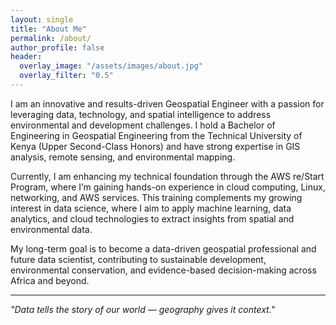 ```yaml
---
layout: single
title: "About Me"
permalink: /about/
author_profile: false
header:
  overlay_image: "/assets/images/about.jpg"
  overlay_filter: "0.5"
---
```


I am an innovative and results-driven Geospatial Engineer with a passion for leveraging data, technology, and spatial intelligence to address environmental and development challenges. I hold a Bachelor of Engineering in Geospatial Engineering from the Technical University of Kenya (Upper Second-Class Honors) and have strong expertise in GIS analysis, remote sensing, and environmental mapping.

Currently, I am enhancing my technical foundation through the AWS re/Start Program, where I’m gaining hands-on experience in cloud computing, Linux, networking, and AWS services. This training complements my growing interest in data science, where I aim to apply machine learning, data analytics, and cloud technologies to extract insights from spatial and environmental data.

My long-term goal is to become a data-driven geospatial professional and future data scientist, contributing to sustainable development, environmental conservation, and evidence-based decision-making across Africa and beyond.

---

*"Data tells the story of our world — geography gives it context."*
